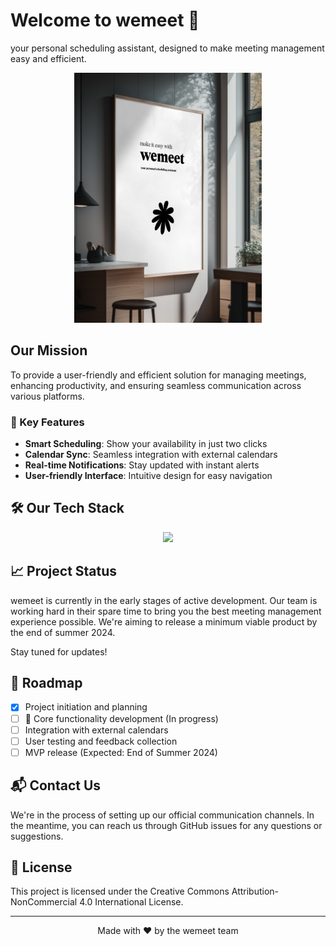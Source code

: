 # Welcome to wemeet 👋

your personal scheduling assistant, designed to make meeting management easy and efficient.

<p align="center">
  <img src="assets/wemeet poster wall.png" alt="wemeet poster" width="300"/>
</p>



## Our Mission

To provide a user-friendly and efficient solution for managing meetings, enhancing productivity, and ensuring seamless communication across various platforms.


### 🌟 Key Features

- **Smart Scheduling**: Show your availability in just two clicks
- **Calendar Sync**: Seamless integration with external calendars
- **Real-time Notifications**: Stay updated with instant alerts
- **User-friendly Interface**: Intuitive design for easy navigation


## 🛠️ Our Tech Stack

<p align="center">
  <a href="https://skillicons.dev">
    <img src="https://skillicons.dev/icons?i=vue,fastapi,kafka,postgres,mongodb,redis" />
  </a>
</p>

## 📈 Project Status

wemeet is currently in the early stages of active development. Our team is working hard in their spare time to bring you the best meeting management experience possible. We're aiming to release a minimum viable product by the end of summer 2024. 

Stay tuned for updates!

## 🚀 Roadmap

- [x] Project initiation and planning
- [ ] 🚧 Core functionality development (In progress)
- [ ] Integration with external calendars
- [ ] User testing and feedback collection
- [ ] MVP release (Expected: End of Summer 2024)

## 📬 Contact Us

We're in the process of setting up our official communication channels. In the meantime, you can reach us through GitHub issues for any questions or suggestions.

## 📄 License

This project is licensed under the Creative Commons Attribution-NonCommercial 4.0 International License.

---

<p align="center">
  Made with ❤️ by the wemeet team
</p>


<!--

**Here are some ideas to get you started:**

🙋‍♀️ A short introduction - what is your organization all about?
🌈 Contribution guidelines - how can the community get involved?
👩‍💻 Useful resources - where can the community find your docs? Is there anything else the community should know?
🍿 Fun facts - what does your team eat for breakfast?
🧙 Remember, you can do mighty things with the power of [Markdown](https://docs.github.com/github/writing-on-github/getting-started-with-writing-and-formatting-on-github/basic-writing-and-formatting-syntax)
-->
